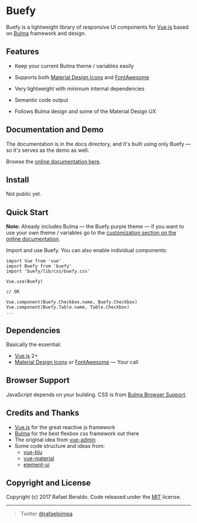 # Buefy

Buefy is a lightweight library of responsive UI components for [Vue.js](https://vuejs.org/) based on [Bulma](http://bulma.io/) framework and design.

## Features

* Keep your current Bulma theme / variables easily

* Supports both [Material Design Icons](https://material.io/icons/) and [FontAwesome](http://fontawesome.io/)

* Very lightweight with minimum internal dependencies

* Semantic code output

* Follows Bulma design and some of the Material Design UX

## Documentation and Demo

The documentation is in the docs directory, and it's built using only Buefy — so it's serves as the demo as well.

Browse the [online documentation here](https://buefy.github.io).

## Install

Not public yet.

## Quick Start

**Note:** Already includes Bulma — the Buefy purple theme — if you want to use your own theme / variables go to the [customization section on the online documentation](https://buefy.github.io/#/documentation/installation/customization).

Import and use Buefy. You can also enable individual components:
```
import Vue from 'vue'
import Buefy from 'buefy'
import 'buefy/lib/css/buefy.css'

Vue.use(Buefy)

// OR

Vue.component(Buefy.Checkbox.name, Buefy.Checkbox)
Vue.component(Buefy.Table.name, Table.Checkbox)
...
```

## Dependencies

Basically the essential:

* [Vue.js](https://vuejs.org/) 2+
* [Material Design Icons](https://material.io/icons/) or [FontAwesome](http://fontawesome.io/) — Your call

## Browser Support

JavaScript depends on your building. CSS is from [Bulma Browser Support](https://github.com/jgthms/bulma#browser-support).

## Credits and Thanks

* [Vue.js](https://vuejs.org/) for the great reactive js framework
* [Bulma](http://bulma.io/) for the best flexbox css framework out there
* The original idea from [vue-admin](https://github.com/vue-bulma/vue-admin)
* Some code structure and ideas from:
    * [vue-blu](https://github.com/chenz24/vue-blu)
    * [vue-material](https://vuematerial.github.io/)
    * [element-ui](http://element.eleme.io/)

## Copyright and License

Copyright (c) 2017 Rafael Beraldo. Code released under the [MIT]((https://github.com/rafaelpimpa/buefy/blob/master/LICENSE)) license.

---

> Twitter [@rafaelpimpa](https://twitter.com/rafaelpimpa)
